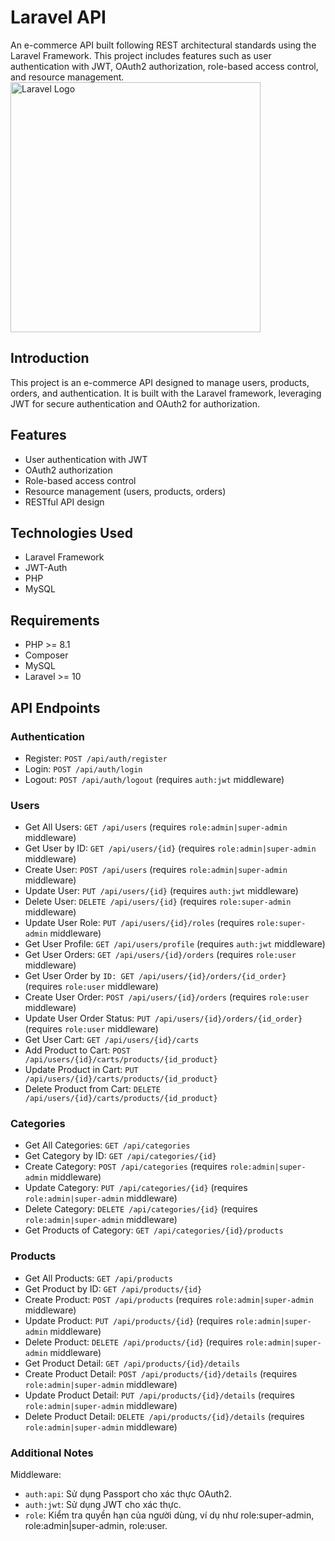 # Laravel API

An e-commerce API built following REST architectural standards using the Laravel Framework. This project includes features such as user authentication with JWT, OAuth2 authorization, role-based access control, and resource management.
<a href="https://laravel.com" target="_blank"><img src="https://raw.githubusercontent.com/laravel/art/master/logo-lockup/5%20SVG/2%20CMYK/1%20Full%20Color/laravel-logolockup-cmyk-red.svg" width="400" alt="Laravel Logo"></a>

## Introduction

This project is an e-commerce API designed to manage users, products, orders, and authentication. It is built with the Laravel framework, leveraging JWT for secure authentication and OAuth2 for authorization.

## Features

- User authentication with JWT
- OAuth2 authorization
- Role-based access control
- Resource management (users, products, orders)
- RESTful API design

## Technologies Used

- Laravel Framework
- JWT-Auth
- PHP
- MySQL

## Requirements

- PHP >= 8.1
- Composer
- MySQL
- Laravel >= 10

## API Endpoints

### Authentication
- Register: `POST /api/auth/register`
- Login: `POST /api/auth/login`
- Logout: `POST /api/auth/logout` (requires `auth:jwt` middleware)

### Users

- Get All Users: `GET /api/users` (requires `role:admin|super-admin` middleware)
- Get User by ID: `GET /api/users/{id}` (requires `role:admin|super-admin` middleware)
- Create User: `POST /api/users` (requires `role:admin|super-admin` middleware)
- Update User: `PUT /api/users/{id}` (requires `auth:jwt` middleware)
- Delete User: `DELETE /api/users/{id}` (requires `role:super-admin` middleware)
- Update User Role: `PUT /api/users/{id}/roles` (requires `role:super-admin` middleware)
- Get User Profile: `GET /api/users/profile` (requires `auth:jwt` middleware)
- Get User Orders: `GET /api/users/{id}/orders` (requires `role:user` middleware)
- Get User Order by `ID: GET /api/users/{id}/orders/{id_order}` (requires `role:user` middleware)
- Create User Order: `POST /api/users/{id}/orders` (requires `role:user` middleware)
- Update User Order Status: `PUT /api/users/{id}/orders/{id_order}` (requires `role:user` middleware)
- Get User Cart: `GET /api/users/{id}/carts`
- Add Product to Cart: `POST /api/users/{id}/carts/products/{id_product}`
- Update Product in Cart: `PUT /api/users/{id}/carts/products/{id_product}`
- Delete Product from Cart: `DELETE /api/users/{id}/carts/products/{id_product}`

### Categories

- Get All Categories: `GET /api/categories`
- Get Category by ID: `GET /api/categories/{id}`
- Create Category: `POST /api/categories` (requires `role:admin|super-admin` middleware)
- Update Category: `PUT /api/categories/{id}` (requires `role:admin|super-admin` middleware)
- Delete Category: `DELETE /api/categories/{id}` (requires `role:admin|super-admin` middleware)
- Get Products of Category: `GET /api/categories/{id}/products`

### Products

- Get All Products: `GET /api/products`
- Get Product by ID: `GET /api/products/{id}`
- Create Product: `POST /api/products` (requires `role:admin|super-admin` middleware)
- Update Product: `PUT /api/products/{id}` (requires `role:admin|super-admin` middleware)
- Delete Product: `DELETE /api/products/{id}` (requires `role:admin|super-admin` middleware)
- Get Product Detail: `GET /api/products/{id}/details`
- Create Product Detail: `POST /api/products/{id}/details` (requires `role:admin|super-admin` middleware)
- Update Product Detail: `PUT /api/products/{id}/details` (requires `role:admin|super-admin` middleware)
- Delete Product Detail: `DELETE /api/products/{id}/details` (requires `role:admin|super-admin` middleware)

### Additional Notes

Middleware:
- `auth:api`: Sử dụng Passport cho xác thực OAuth2.
- `auth:jwt`: Sử dụng JWT cho xác thực.
- `role`: Kiểm tra quyền hạn của người dùng, ví dụ như role:super-admin, role:admin|super-admin, role:user.
